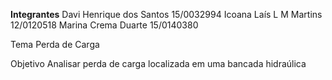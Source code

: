**Integrantes**
Davi Henrique dos Santos 15/0032994
Icoana Laís L M Martins  12/0120518
Marina Crema Duarte      15/0140380



Tema
 Perda de Carga
 
 Objetivo
  Analisar perda de carga localizada em uma bancada hidraúlica
